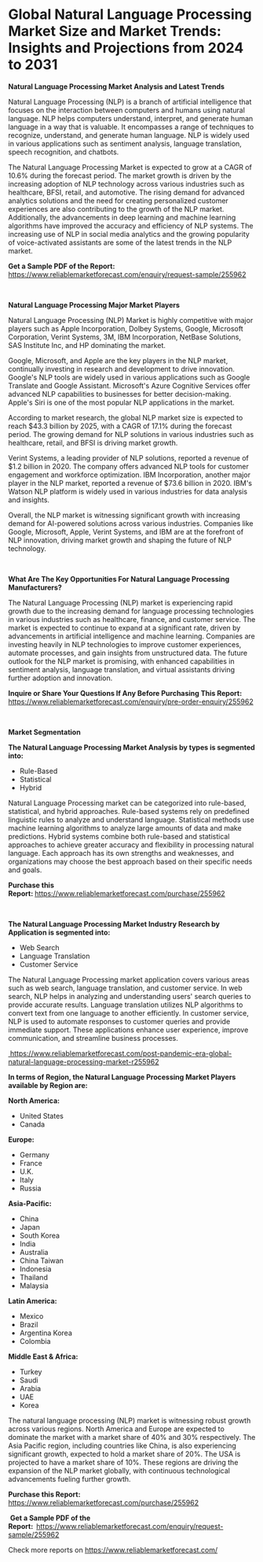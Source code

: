 <p><h1>Global Natural Language Processing Market Size and Market Trends: Insights and Projections from 2024 to 2031</h1></p><p><strong>Natural Language Processing Market Analysis and Latest Trends</strong></p>
<p><p>Natural Language Processing (NLP) is a branch of artificial intelligence that focuses on the interaction between computers and humans using natural language. NLP helps computers understand, interpret, and generate human language in a way that is valuable. It encompasses a range of techniques to recognize, understand, and generate human language. NLP is widely used in various applications such as sentiment analysis, language translation, speech recognition, and chatbots.</p><p>The Natural Language Processing Market is expected to grow at a CAGR of 10.6% during the forecast period. The market growth is driven by the increasing adoption of NLP technology across various industries such as healthcare, BFSI, retail, and automotive. The rising demand for advanced analytics solutions and the need for creating personalized customer experiences are also contributing to the growth of the NLP market. Additionally, the advancements in deep learning and machine learning algorithms have improved the accuracy and efficiency of NLP systems. The increasing use of NLP in social media analytics and the growing popularity of voice-activated assistants are some of the latest trends in the NLP market.</p></p>
<p><strong>Get a Sample PDF of the Report:&nbsp;</strong> <a href="https://www.reliablemarketforecast.com/enquiry/request-sample/255962">https://www.reliablemarketforecast.com/enquiry/request-sample/255962</a></p>
<p>&nbsp;</p>
<p><strong>Natural Language Processing Major Market Players</strong></p>
<p><p>Natural Language Processing (NLP) Market is highly competitive with major players such as Apple Incorporation, Dolbey Systems, Google, Microsoft Corporation, Verint Systems, 3M, IBM Incorporation, NetBase Solutions, SAS Institute Inc, and HP dominating the market. </p><p>Google, Microsoft, and Apple are the key players in the NLP market, continually investing in research and development to drive innovation. Google's NLP tools are widely used in various applications such as Google Translate and Google Assistant. Microsoft's Azure Cognitive Services offer advanced NLP capabilities to businesses for better decision-making. Apple's Siri is one of the most popular NLP applications in the market.</p><p>According to market research, the global NLP market size is expected to reach $43.3 billion by 2025, with a CAGR of 17.1% during the forecast period. The growing demand for NLP solutions in various industries such as healthcare, retail, and BFSI is driving market growth.</p><p>Verint Systems, a leading provider of NLP solutions, reported a revenue of $1.2 billion in 2020. The company offers advanced NLP tools for customer engagement and workforce optimization. IBM Incorporation, another major player in the NLP market, reported a revenue of $73.6 billion in 2020. IBM's Watson NLP platform is widely used in various industries for data analysis and insights.</p><p>Overall, the NLP market is witnessing significant growth with increasing demand for AI-powered solutions across various industries. Companies like Google, Microsoft, Apple, Verint Systems, and IBM are at the forefront of NLP innovation, driving market growth and shaping the future of NLP technology.</p></p>
<p>&nbsp;</p>
<p><strong>What Are The Key Opportunities For Natural Language Processing Manufacturers?</strong></p>
<p><p>The Natural Language Processing (NLP) market is experiencing rapid growth due to the increasing demand for language processing technologies in various industries such as healthcare, finance, and customer service. The market is expected to continue to expand at a significant rate, driven by advancements in artificial intelligence and machine learning. Companies are investing heavily in NLP technologies to improve customer experiences, automate processes, and gain insights from unstructured data. The future outlook for the NLP market is promising, with enhanced capabilities in sentiment analysis, language translation, and virtual assistants driving further adoption and innovation.</p></p>
<p><strong>Inquire or Share Your Questions If Any Before Purchasing This Report:</strong> <a href="https://www.reliablemarketforecast.com/enquiry/pre-order-enquiry/255962">https://www.reliablemarketforecast.com/enquiry/pre-order-enquiry/255962</a></p>
<p>&nbsp;</p>
<p><strong>Market Segmentation</strong></p>
<p><strong>The Natural Language Processing Market Analysis by types is segmented into:</strong></p>
<p><ul><li>Rule-Based</li><li>Statistical</li><li>Hybrid</li></ul></p>
<p><p>Natural Language Processing market can be categorized into rule-based, statistical, and hybrid approaches. Rule-based systems rely on predefined linguistic rules to analyze and understand language. Statistical methods use machine learning algorithms to analyze large amounts of data and make predictions. Hybrid systems combine both rule-based and statistical approaches to achieve greater accuracy and flexibility in processing natural language. Each approach has its own strengths and weaknesses, and organizations may choose the best approach based on their specific needs and goals.</p></p>
<p><strong>Purchase this Report:&nbsp;</strong><a href="https://www.reliablemarketforecast.com/purchase/255962">https://www.reliablemarketforecast.com/purchase/255962</a></p>
<p>&nbsp;</p>
<p><strong>The Natural Language Processing Market Industry Research by Application is segmented into:</strong></p>
<p><ul><li>Web Search</li><li>Language Translation</li><li>Customer Service</li></ul></p>
<p><p>The Natural Language Processing market application covers various areas such as web search, language translation, and customer service. In web search, NLP helps in analyzing and understanding users' search queries to provide accurate results. Language translation utilizes NLP algorithms to convert text from one language to another efficiently. In customer service, NLP is used to automate responses to customer queries and provide immediate support. These applications enhance user experience, improve communication, and streamline business processes.</p></p>
<p><a href="https://www.reliablemarketforecast.com/post-pandemic-era-global-natural-language-processing-market-r255962">&nbsp;https://www.reliablemarketforecast.com/post-pandemic-era-global-natural-language-processing-market-r255962</a></p>
<p><strong>In terms of Region, the Natural Language Processing Market Players available by Region are:</strong></p>
<p>
    <p> <strong> North America: </strong>
        <ul>
            <li>United States</li>
            <li>Canada</li>
        </ul>
        </p> 
    <p> <strong> Europe: </strong>
        <ul>
            <li>Germany</li>
            <li>France</li>
            <li>U.K.</li>
            <li>Italy</li>
            <li>Russia</li>
        </ul>
        </p> 
    <p> <strong> Asia-Pacific: </strong>
        <ul>
            <li>China</li>
            <li>Japan</li>
            <li>South Korea</li>
            <li>India</li>
            <li>Australia</li>
            <li>China Taiwan</li>
            <li>Indonesia</li>
            <li>Thailand</li>
            <li>Malaysia</li>
        </ul>
        </p> 
    <p> <strong> Latin America: </strong>
        <ul>
            <li>Mexico</li>
            <li>Brazil</li>
            <li>Argentina Korea</li>
            <li>Colombia</li>
        </ul>
        </p> 
    <p> <strong> Middle East & Africa: </strong>
        <ul>
            <li>Turkey</li>
            <li>Saudi</li>
            <li>Arabia</li>
            <li>UAE</li>
            <li>Korea</li>
        </ul>
    </p>
    </p>
<p><p>The natural language processing (NLP) market is witnessing robust growth across various regions. North America and Europe are expected to dominate the market with a market share of 40% and 30% respectively. The Asia Pacific region, including countries like China, is also experiencing significant growth, expected to hold a market share of 20%. The USA is projected to have a market share of 10%. These regions are driving the expansion of the NLP market globally, with continuous technological advancements fueling further growth.</p></p>
<p><strong>Purchase this Report: </strong><a href="https://www.reliablemarketforecast.com/purchase/255962">https://www.reliablemarketforecast.com/purchase/255962</a></p>
<p>&nbsp;<strong>Get a Sample PDF of the Report:&nbsp;&nbsp;</strong><a href="https://www.reliablemarketforecast.com/enquiry/request-sample/255962">https://www.reliablemarketforecast.com/enquiry/request-sample/255962</a></p>
<p><strong></strong></p>
<p>Check more reports on <a href="https://www.reliablemarketforecast.com/">https://www.reliablemarketforecast.com/</a></p>